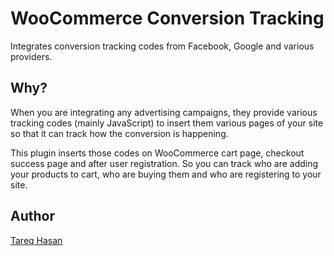 WooCommerce Conversion Tracking
====================

Integrates conversion tracking codes from Facebook, Google and various providers.

Why?
---------------

When you are integrating any advertising campaigns, they provide various tracking codes (mainly JavaScript) to insert them various pages of your site so that it can track how the conversion is happening.

This plugin inserts those codes on WooCommerce cart page, checkout success page and after user registration. So you can track who are adding your products to cart, who are buying them and who are registering to your site.

Author
---
[Tareq Hasan](http://tareq.weDevs.com)

